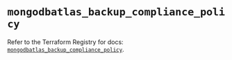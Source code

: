 # `mongodbatlas_backup_compliance_policy`

Refer to the Terraform Registry for docs: [`mongodbatlas_backup_compliance_policy`](https://registry.terraform.io/providers/mongodb/mongodbatlas/1.34.0/docs/resources/backup_compliance_policy).
